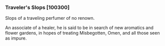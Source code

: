 ### Traveler's Slops [100300]

Slops of a traveling perfumer of no renown.

An associate of a healer, he is said to be in search of new aromatics and flower gardens, in hopes of treating Misbegotten, Omen, and all those seen as impure.